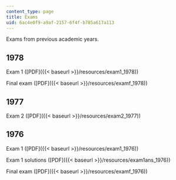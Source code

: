 ```yaml
---
content_type: page
title: Exams
uid: 6ac4e0f9-a9af-2157-6f4f-b785a617a113
---
```


Exams from previous academic years.

1978
----

Exam 1 ([PDF]({{< baseurl >}}/resources/exam1_1978))

Final exam ([PDF]({{< baseurl >}}/resources/examf_1978))

1977
----

Exam 2 ([PDF]({{< baseurl >}}/resources/exam2_1977))

1976
----

Exam 1 ([PDF]({{< baseurl >}}/resources/exam1_1976))

Exam 1 solutions ([PDF]({{< baseurl >}}/resources/exam1ans_1976))

Final exam ([PDF]({{< baseurl >}}/resources/examf_1976))